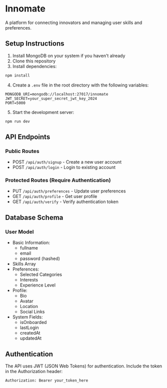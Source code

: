 # Innomate

A platform for connecting innovators and managing user skills and preferences.

## Setup Instructions

1. Install MongoDB on your system if you haven't already
2. Clone this repository
3. Install dependencies:
```bash
npm install
```
4. Create a `.env` file in the root directory with the following variables:
```
MONGODB_URI=mongodb://localhost:27017/innomate
JWT_SECRET=your_super_secret_jwt_key_2024
PORT=5000
```
5. Start the development server:
```bash
npm run dev
```

## API Endpoints

### Public Routes
- POST `/api/auth/signup` - Create a new user account
- POST `/api/auth/login` - Login to existing account

### Protected Routes (Require Authentication)
- PUT `/api/auth/preferences` - Update user preferences
- GET `/api/auth/profile` - Get user profile
- GET `/api/auth/verify` - Verify authentication token

## Database Schema

### User Model
- Basic Information:
  - fullname
  - email
  - password (hashed)
- Skills Array
- Preferences:
  - Selected Categories
  - Interests
  - Experience Level
- Profile:
  - Bio
  - Avatar
  - Location
  - Social Links
- System Fields:
  - isOnboarded
  - lastLogin
  - createdAt
  - updatedAt

## Authentication

The API uses JWT (JSON Web Tokens) for authentication. Include the token in the Authorization header:
```
Authorization: Bearer your_token_here
``` 